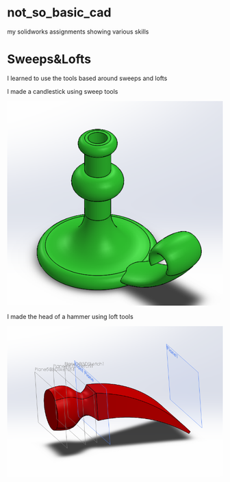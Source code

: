 # not_so_basic_cad
my solidworks assignments showing various skills

# Sweeps&Lofts
I learned to use the tools based around sweeps and lofts

I made a candlestick using sweep tools

![CandleStick](Sweeps&Lofts/media/cstick.PNG)

I made the head of a hammer using loft tools

![HammerHead](Sweeps&Lofts/media/loft.PNG)
